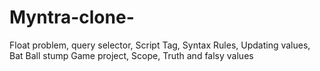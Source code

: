 # Myntra-clone-
Float problem, query selector, Script Tag, Syntax Rules, Updating values, Bat Ball stump Game project, Scope, Truth and falsy values
